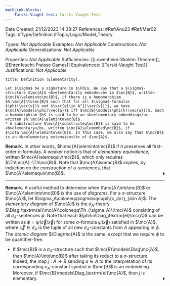 ```yaml
---
mathLink-blocks:
    Tarski-Vaught-test: Tarski-Vaught Test
---
```


<div class="topSpace"></div>

Date Created: 21/12/2023 14:38:27
References: #Ref/Anu23 #Ref/Mar02
Tags: #Type/Definition #Topic/Logic/Model_Theory

Types: <i>Not Applicable</i>
Examples: <i>Not Applicable</i>
Constructions: <i>Not Applicable</i>
Generalizations: <i>Not Applicable</i>

Properties: <i>Not Applicable</i>
Sufficiencies: [[Lowenheim-Skolem Theorem]], [[Ehrenfeucht-Fraisse Games]]
Equivalences: [[Tarski-Vaught Test]]
Justifications: <i>Not Applicable</i>

``` ad-Definition
title: Definition (Elementarity).

Let $\sigma$ be a signature in $\FOL$. We say that a $\sigma$-structure $\mc{A}$ <b>elementarily embeds</b> in $\mc{B}$, written $\mc{A}\eleminto\mc{B}$, if there is a homomorphism $h:\mc{A}\to\mc{B}$ such that for all $\sigma$-formulas $\phi(\vec{v})$ and $\vec{a}\in A^{|\vec{v}|}$, we have $\mc{A}\models\phi(\vec{a})$ iff $\mc{B}\models\phi(h(\vec{a}))$. Such a homomorphism $h$ is said to be an <b>elementary embedding</b>, written $h:\mc{A}\eleminto\mc{B}$.
* A substructure $\mc{A}\substructeq\mc{B}$ is said to be <b>elementary</b>, written $\mc{A}\elemembed\mc{B}$, if $\iota:\mc{A}\eleminto\mc{B}$. In this case, we also say that $\mc{B}$ is an <b>elementary extension</b> of $\mc{A}$.

```

<b>Remark.</b> In other words, $h:\mc{A}\eleminto\mc{B}$ if $h$ preserves all first-order $\sigma$-formulas. A weaker notion is that of <i>elementary equivalence</i>, written $\mc{A}\elemequiv\mc{B}$, which only requires $\Th\mc{A}=\Th\mc{B}$. Note that $\mc{A}\iso\mc{B}$ implies, by induction on the construction of $\sigma$-sentences, that $\mc{A}\elemequiv\mc{B}$.<span style="float:right;">$\blacklozenge$</span>

---

<b>Remark.</b> A useful method to determine when $\mc{A}\into\mc{B}$ or $\mc{A}\eleminto\mc{B}$ is the use of <i>diagrams</i>. For a $\sigma$-structure $\mc{A}$, let $\sigma_A\coloneqq\sigma\sqcup\l\{c_a\r\}_{a\in A}$.  The <i>elementary diagram</i> of $\mc{A}$ is the $\sigma_A$-theory $\Diag_\textrm{el}\mc{A}\coloneqq\Th_{\sigma_A}\!\mc{A}$ consisting of all $\sigma_A$-sentences $\phi$. Note that each $\phi\in\Diag_\textrm{el}\mc{A}$ can be written as $\phi=\psi(\vec{c}/\vec{x})$ for some $\sigma$-formula $\psi(\vec{x})$ satisfied in $\mc{A}$, where $\vec{c}\in\sigma_A$ is the tuple of all new $\sigma_A$-constants from $A$ appearing in $\phi$. The <i>atomic diagram</i> $\Diag\mc{A}$ is the same, except that we require $\phi$ to be quantifier-free.
* If $\mc{B}$ is a $\sigma_A$-structure such that $\mc{B}\models\Diag\mc{A}$, then $\mc{A}\into\mc{B}$ after taking its reduct to a $\sigma$-structure. Indeed, the map $j:A\to B$ sending $a\in A$ to the interpretation of its corresponding $\sigma_A$-constant symbol in $\mc{B}$ is an embedding. Moreover, if $\mc{B}\models\Diag_\textrm{el}\mc{A}$, then $j$ is elementary.<span style="float:right;">$\blacklozenge$</span>
